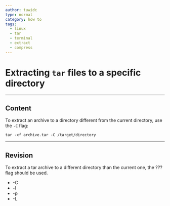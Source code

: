 ```yaml
---
author: tuwidc
type: normal
category: how to
tags:
  - linux
  - tar
  - terminal
  - extract
  - compress
---
```


# Extracting `tar` files to a specific directory


---

## Content

To extract an archive to a directory different from the current directory, use the `-C` flag:

```plain-text
tar -xf archive.tar -C /target/directory
```


---

## Revision

To extract a tar archive to a different directory than the current one, the ??? flag should be used.

- -C
- -l
- -p
- -L
 
